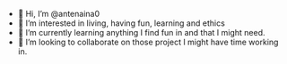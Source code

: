 - 👋 Hi, I’m @antenaina0
- 👀 I’m interested in living, having fun, learning and ethics  
- 🌱 I’m currently learning anything I find fun in and that I might need.
- 💞️ I’m looking to collaborate on those project I might have time working in.
